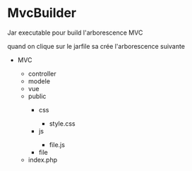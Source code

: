 <h1>MvcBuilder</h1>
<p>Jar executable pour build l'arborescence MVC</p>
<p>quand on clique sur le jarfile sa crée l'arborescence suivante</p>
<ul>
	<li>MVC</li>
	<ul>
		<li>controller</li>
		<li>modele</li>
		<li>vue</li>
		<li>public</li>
		<ul>
			<li>css</li>
			<ul>
				<li>style.css</li>
			</ul>
			<li>js</li>
			<ul>
				<li>file.js</li>
			</ul>
			<li>file</li>
		</ul>
		<li>index.php</li>
	</ul>
</ul>
